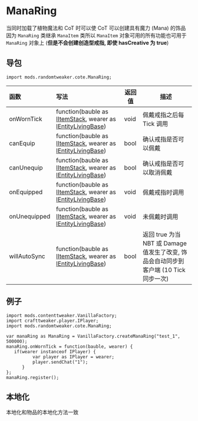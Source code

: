 # ManaRing

当同时加载了植物魔法和 CoT 时可以使 CoT 可以创建具有魔力 (Mana) 的饰品  
因为 `ManaRing` 类继承 `ManaItem` 类所以 `ManaItem` 对象可用的所有功能也可用于 `ManaRing` 对象上 (**但是不会创建创造型戒指, 即使
hasCreative 为 true**)

## 导包

```zenscrtpt
import mods.randomtweaker.cote.ManaRing;
```

| 函数 | 写法 | 返回值 | 描述 |
|:--- |:------- |---- | ------|
| onWornTick | function(bauble as [IItemStack](https://docs.blamejared.com/1.12/en/Vanilla/Items/IItemStack/), wearer as [IEntityLivingBase](https://docs.blamejared.com/1.12/en/Vanilla/Entities/IEntityLivingBase/)) | void | 佩戴戒指之后每 Tick 调用
| canEquip | function(bauble as [IItemStack](https://docs.blamejared.com/1.12/en/Vanilla/Items/IItemStack/), wearer as [IEntityLivingBase](https://docs.blamejared.com/1.12/en/Vanilla/Entities/IEntityLivingBase/)) | bool | 确认戒指是否可以佩戴 |
| canUnequip | function(bauble as [IItemStack](https://docs.blamejared.com/1.12/en/Vanilla/Items/IItemStack/), wearer as [IEntityLivingBase](https://docs.blamejared.com/1.12/en/Vanilla/Entities/IEntityLivingBase/)) | bool | 确认戒指是否可以取消佩戴 |
| onEquipped | function(bauble as [IItemStack](https://docs.blamejared.com/1.12/en/Vanilla/Items/IItemStack/), wearer as [IEntityLivingBase](https://docs.blamejared.com/1.12/en/Vanilla/Entities/IEntityLivingBase/)) | void | 佩戴戒指时调用 |
| onUnequipped | function(bauble as [IItemStack](https://docs.blamejared.com/1.12/en/Vanilla/Items/IItemStack/), wearer as [IEntityLivingBase](https://docs.blamejared.com/1.12/en/Vanilla/Entities/IEntityLivingBase/)) | void | 未佩戴时调用 |
| willAutoSync | function(bauble as [IItemStack](https://docs.blamejared.com/1.12/en/Vanilla/Items/IItemStack/), wearer as [IEntityLivingBase](https://docs.blamejared.com/1.12/en/Vanilla/Entities/IEntityLivingBase/)) | bool | 返回 true 为当 NBT 或 Damage 值发生了改变, 饰品会自动同步到客户端 (10 Tick 同步一次) |

## 例子

```zenscript
import mods.contenttweaker.VanillaFactory;
import crafttweaker.player.IPlayer;
import mods.randomtweaker.cote.ManaRing;

var manaRing as ManaRing = VanillaFactory.createManaRing("test_1", 500000);
manaRing.onWornTick = function(bauble, wearer) {
   if(wearer instanceof IPlayer) {
          var player as IPlayer = wearer;
          player.sendChat("1");
      }
};
manaRing.register();
```

## 本地化

本地化和物品的本地化方法一致